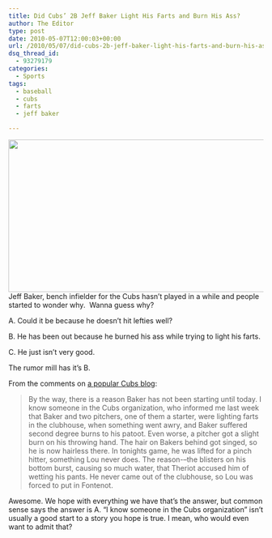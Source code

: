 ```yaml
---
title: Did Cubs’ 2B Jeff Baker Light His Farts and Burn His Ass?
author: The Editor
type: post
date: 2010-05-07T12:00:03+00:00
url: /2010/05/07/did-cubs-2b-jeff-baker-light-his-farts-and-burn-his-ass/
dsq_thread_id:
  - 93279179
categories:
  - Sports
tags:
  - baseball
  - cubs
  - farts
  - jeff baker

---
```

<a rel="attachment wp-att-4373" href="http://punchingkitty.com/2010/05/07/did-cubs-2b-jeff-baker-light-his-farts-and-burn-his-ass/chicks_light_farts/"><img class="aligncenter size-full wp-image-4373" title="chicks_light_farts" src="http://punchingkitty.com/wp-content/uploads/2010/05/chicks_light_farts.jpg?filter=full" alt="" width="600" height="301" /></a>Jeff Baker, bench infielder for the Cubs hasn&#8217;t played in a while and people started to wonder why.  Wanna guess why?

A. Could it be because he doesn&#8217;t hit lefties well?

B. He has been out because he burned his ass while trying to light his farts.

C. He just isn&#8217;t very good.

The rumor mill has it&#8217;s B.

From the comments on <a href="http://hirejimessian.com/2010/05/05/we-dont-need-no-water-let-the-second-baseman-burn/" target="_blank">a popular Cubs blog</a>:

> By the way, there is a reason Baker has not been starting until today. I know someone in the Cubs organization, who informed me last week that Baker and two pitchers, one of them a starter, were lighting farts in the clubhouse, when something went awry, and Baker suffered second degree burns to his patoot. Even worse, a pitcher got a slight burn on his throwing hand. The hair on Bakers behind got singed, so he is now hairless there. In tonights game, he was lifted for a pinch hitter, something Lou never does. The reason-–the blisters on his bottom burst, causing so much water, that Theriot accused him of wetting his pants. He never came out of the clubhouse, so Lou was forced to put in Fontenot.

Awesome. We hope with everything we have that&#8217;s the answer, but common sense says the answer is A. &#8220;I know someone in the Cubs organization&#8221; isn&#8217;t usually a good start to a story you hope is true. I mean, who would even want to admit that?